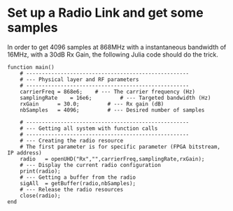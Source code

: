 # Set up a Radio Link and get some samples

In order to get 4096 samples at 868MHz with a instantaneous bandwidth of 16MHz, with a 30dB Rx Gain, the following Julia code should do the trick. 

	function main()
		# ---------------------------------------------------- 
		# --- Physical layer and RF parameters 
		# ---------------------------------------------------- 
		carrierFreq	= 868e6; 	# --- The carrier frequency (Hz)	
		samplingRate	= 16e6;         # --- Targeted bandwidth (Hz)
		rxGain		= 30.0;         # --- Rx gain (dB)
		nbSamples	= 4096;         # --- Desired number of samples
	
		# ---------------------------------------------------- 
		# --- Getting all system with function calls  
		# ---------------------------------------------------- 
		# --- Creating the radio resource 
		# The first parameter is for specific parameter (FPGA bitstream, IP address)
		radio	= openUHD("Rx","",carrierFreq,samplingRate,rxGain);
		# --- Display the current radio configuration
		print(radio);
		# --- Getting a buffer from the radio 
		sigAll	= getBuffer(radio,nbSamples);
		# --- Release the radio resources
		close(radio); 
	end